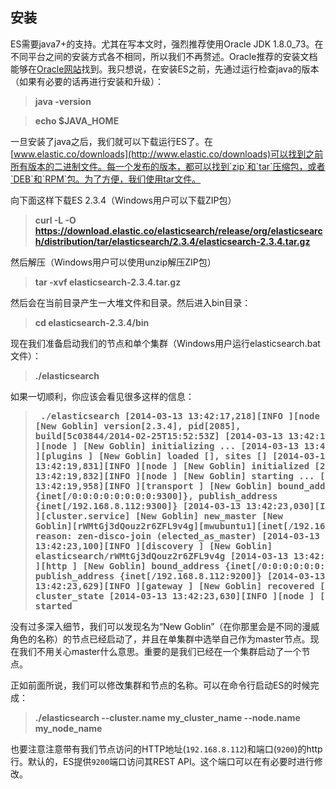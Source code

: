 ## 安装

ES需要java7+的支持。尤其在写本文时，强烈推荐使用Oracle JDK 1.8.0_73。在不同平台之间的安装方式各不相同，所以我们不再赘述。Oracle推荐的安装文档能够在[Oracle网站](http://docs.oracle.com/javase/8/docs/technotes/guides/install/install_overview.html)找到。我只想说，在安装ES之前，先通过运行检查java的版本（如果有必要的话再进行安装和升级）：

>  **java -version**

>  **echo $JAVA_HOME**

一旦安装了java之后，我们就可以下载运行ES了。在[www.elastic.co/downloads](http://www.elastic.co/downloads)可以找到之前所有版本的二进制文件。每一个发布的版本，都可以找到`zip`和`tar`压缩包，或者`DEB`和`RPM`包。为了方便，我们使用tar文件。

向下面这样下载ES 2.3.4（Windows用户可以下载ZIP包）

> **curl -L -O https://download.elastic.co/elasticsearch/release/org/elasticsearch/distribution/tar/elasticsearch/2.3.4/elasticsearch-2.3.4.tar.gz**

然后解压（Windows用户可以使用unzip解压ZIP包）

> **tar -xvf elasticsearch-2.3.4.tar.gz**

然后会在当前目录产生一大堆文件和目录。然后进入bin目录：

> **cd elasticsearch-2.3.4/bin**

现在我们准备启动我们的节点和单个集群（Windows用户运行elasticsearch.bat文件）：

> **./elasticsearch**

如果一切顺利，你应该会看见很多这样的信息：

> **<pre>
./elasticsearch
[2014-03-13 13:42:17,218][INFO ][node           ] [New Goblin] version[2.3.4], pid[2085], build[5c03844/2014-02-25T15:52:53Z]
[2014-03-13 13:42:17,219][INFO ][node           ] [New Goblin] initializing ...
[2014-03-13 13:42:17,223][INFO ][plugins        ] [New Goblin] loaded [], sites []
[2014-03-13 13:42:19,831][INFO ][node           ] [New Goblin] initialized
[2014-03-13 13:42:19,832][INFO ][node           ] [New Goblin] starting ...
[2014-03-13 13:42:19,958][INFO ][transport      ] [New Goblin] bound_address {inet[/0:0:0:0:0:0:0:0:9300]}, publish_address {inet[/192.168.8.112:9300]}
[2014-03-13 13:42:23,030][INFO ][cluster.service] [New Goblin] new_master [New Goblin][rWMtGj3dQouz2r6ZFL9v4g][mwubuntu1][inet[/192.168.8.112:9300]], reason: zen-disco-join (elected_as_master)
[2014-03-13 13:42:23,100][INFO ][discovery      ] [New Goblin] elasticsearch/rWMtGj3dQouz2r6ZFL9v4g
[2014-03-13 13:42:23,125][INFO ][http           ] [New Goblin] bound_address {inet[/0:0:0:0:0:0:0:0:9200]}, publish_address {inet[/192.168.8.112:9200]}
[2014-03-13 13:42:23,629][INFO ][gateway        ] [New Goblin] recovered [1] indices into cluster_state
[2014-03-13 13:42:23,630][INFO ][node           ] [New Goblin] started
> </pre>**

没有过多深入细节，我们可以发现名为“New Goblin”（在你那里会是不同的漫威角色的名称）的节点已经启动了，并且在单集群中选举自己作为master节点。现在我们不用关心master什么意思。重要的是我们已经在一个集群启动了一个节点。

正如前面所说，我们可以修改集群和节点的名称。可以在命令行启动ES的时候完成：

> **./elasticsearch --cluster.name my_cluster_name --node.name my_node_name**

也要注意注意带有我们节点访问的HTTP地址(`192.168.8.112`)和端口(`9200`)的http行。默认的，ES提供`9200`端口访问其REST API。这个端口可以在有必要时进行修改。
